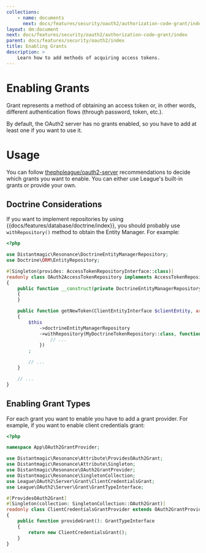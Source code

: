 ```yaml
---
collections: 
    - name: documents
      next: docs/features/security/oauth2/authorization-code-grant/index
layout: dm:document
next: docs/features/security/oauth2/authorization-code-grant/index
parent: docs/features/security/oauth2/index
title: Enabling Grants
description: >
    Learn how to add methods of acquiring access tokens.
---
```


# Enabling Grants

Grant represents a method of obtaining an access token or, in other words, 
different authentication flows (through password, token, etc.).

By default, the OAuth2 server has no grants enabled, so you have to add at 
least one if you want to use it.

# Usage

You can follow 
[thephpleague/oauth2-server](https://oauth2.thephpleague.com/authorization-server/which-grant/)
recommendations to decide which grants you want to enable. You can either use 
League's built-in grants or provide your own.

## Doctrine Considerations

If you want to implement repositories by using
{{docs/features/database/doctrine/index}}, you should probably use 
`withRepository()` method to obtain the Entity Manager. For example:

```php
<?php

use Distantmagic\Resonance\DoctrineEntityManagerRepository;
use Doctrine\ORM\EntityRepository;

#[Singleton(provides: AccessTokenRepositoryInterface::class)]
readonly class OAuth2AccessTokenRepository implements AccessTokenRepositoryInterface
{
    public function __construct(private DoctrineEntityManagerRepository $doctrineEntityManagerRepository) 
    {
    }

    public function getNewToken(ClientEntityInterface $clientEntity, array $scopes, $userIdentifier = null)
    {
        $this
            ->doctrineEntityManagerRepository
            ->withRepository(MyDoctrineTokenRepository::class, function (EntityRepository $entityRepository) {
                // ...
            })
        ;

        // ...
    }

    // ...
}
```

## Enabling Grant Types

For each grant you want to enable you have to add a grant provider. For 
example, if you want to enable client credentials grant:

```php file:app/OAuth2GrantProvider/ClientCredentialsGrantProvider.php
<?php

namespace App\OAuth2GrantProvider;

use Distantmagic\Resonance\Attribute\ProvidesOAuth2Grant;
use Distantmagic\Resonance\Attribute\Singleton;
use Distantmagic\Resonance\OAuth2GrantProvider;
use Distantmagic\Resonance\SingletonCollection;
use League\OAuth2\Server\Grant\ClientCredentialsGrant;
use League\OAuth2\Server\Grant\GrantTypeInterface;

#[ProvidesOAuth2Grant]
#[Singleton(collection: SingletonCollection::OAuth2Grant)]
readonly class ClientCredentialsGrantProvider extends OAuth2GrantProvider
{
    public function provideGrant(): GrantTypeInterface
    {
        return new ClientCredentialsGrant();
    }
}
```
